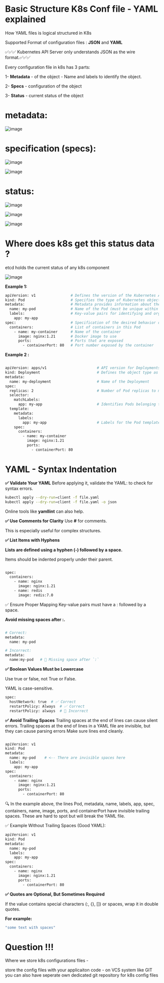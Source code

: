 
# Basic Structure K8s Conf file - YAML explained

How YAML files is logical structured in K8s

Supported Format of configuration files : **JSON** and **YAML**


✅✅✅ Kubernetes API Server only understands JSON as the wire format.✅✅✅

Every configuration file in k8s has 3 parts:

1- **Metadata** - of the object - Name and labels to identify the object.

2- **Specs** - configuration of the object

3- **Status** - current status of the object 

# **metadata:**

![image](https://github.com/user-attachments/assets/69ee44c4-acbc-4ae6-91e8-44b18b1598d2)



# **specification (specs):**

![image](https://github.com/user-attachments/assets/be0574e2-cc99-42d2-8da5-221d2a946a2c)



![image](https://github.com/user-attachments/assets/ec72da6c-2643-4514-b073-f9499eeffc48)


# **status:**

![image](https://github.com/user-attachments/assets/2e539451-4cda-49be-a380-73201178880b)

![image](https://github.com/user-attachments/assets/93a4de38-4ce5-4177-8213-10672ed69c0c)

![image](https://github.com/user-attachments/assets/b14bd64d-b69a-4263-a97f-dc475b7f766e)


# Where does k8s get this status data ?
etcd holds the current status of any k8s component

![image](https://github.com/user-attachments/assets/1d672092-cead-4b7a-8520-73440be81128)

**Example 1:**

```bash
apiVersion: v1                # Defines the version of the Kubernetes API being used
kind: Pod                     # Specifies the type of Kubernetes object (e.g., Pod, Service, Deployment)
metadata:                     # Metadata provides information about the object
  name: my-pod                # Name of the Pod (must be unique within the namespace)
  labels:                     # Key-value pairs for identifying and organizing objects
    app: my-app
spec:                         # Specification of the desired behavior of the object
  containers:                 # List of containers in this Pod
    - name: my-container      # Name of the container
      image: nginx:1.21       # Docker image to use
      ports:                  # Ports that are exposed
        - containerPort: 80   # Port number exposed by the container

```


**Example 2 :**

```bash

apiVersion: apps/v1                       # API version for Deployments
kind: Deployment                          # Defines the object type as a Deployment
metadata:
  name: my-deployment                     # Name of the Deployment
spec:
  replicas: 2                             # Number of Pod replicas to maintain
  selector:
    matchLabels:
      app: my-app                         # Identifies Pods belonging to this Deployment
  template:
    metadata:
      labels:
        app: my-app                       # Labels for the Pod template
    spec:
      containers:
        - name: my-container
          image: nginx:1.21
          ports:
            - containerPort: 80

```




# YAML -  Syntax Indentation

**✅  Validate Your YAML**
Before applying it, validate the YAML: to check for syntax errors.

```bash
kubectl apply --dry-run=client -f file.yaml 
kubectl apply --dry-run=client -f file.yaml -o json
```
Online tools like **yamllint** can also help.


**✅  Use Comments for Clarity**
Use **#** for comments.

This is especially useful for complex structures.



**✅  List Items with Hyphens**

**Lists are defined using a hyphen (-) followed by a space.**

Items should be indented properly under their parent.

```bash

spec:
  containers:
    - name: nginx
      image: nginx:1.21
    - name: redis
      image: redis:7.0

```

✅  Ensure Proper Mapping
Key-value pairs must have a : followed by a space.

**Avoid missing spaces after :.**

```bash

# Correct:
metadata:
  name: my-pod

# Incorrect:
metadata:
  name:my-pod   # 🚫 Missing space after `:`

```


**✅  Boolean Values Must be Lowercase**

Use true or false, not True or False.

YAML is case-sensitive.

```bash
spec:
  hostNetwork: true  # ✅ Correct
  restartPolicy: Always  # ✅ Correct
  restartPolicy: always  # 🚫 Incorrect

```


**✅  Avoid Trailing Spaces**
Trailing spaces at the end of lines can cause silent errors.
Trailing spaces at the end of lines in a YAML file are invisible, but they can cause parsing errors
Make sure lines end cleanly.


```bash

apiVersion: v1
kind: Pod   
metadata:    
  name: my-pod    # <-- There are invisible spaces here
  labels:         
    app: my-app   
spec:             
  containers:     
    - name: nginx    
      image: nginx:1.21    
      ports:         
        - containerPort: 80    
```

🔍 In the example above, the lines Pod, metadata, name, labels, app, spec, containers, name, image, ports, and containerPort have invisible trailing spaces. These are hard to spot but will break the YAML file.

✅ Example Without Trailing Spaces (Good YAML):

```bash
apiVersion: v1
kind: Pod
metadata:
  name: my-pod
  labels:
    app: my-app
spec:
  containers:
    - name: nginx
      image: nginx:1.21
      ports:
        - containerPort: 80

```



**✅  Quotes are Optional, But Sometimes Required**

If the value contains special characters (:, {}, []) or spaces, wrap it in double quotes.

**For example:**
```bash
"some text with spaces"
```


# Question !!!
Where we store k8s configurations files -  

store the config files with your applicaiton code - on VCS system  like GIT 
you can also have seperate own dedicated git repository for k8s config files




